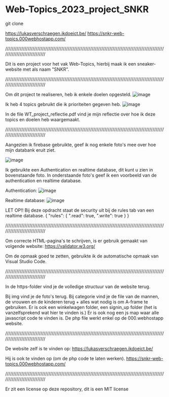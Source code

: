 # Web-Topics_2023_project_SNKR

git clone

https://lukasverschraegen.ikdoeict.be/
https://snkr-web-topics.000webhostapp.com/

////////////////////////////////////////////////////////////////////////////////////////////////////////////////////////////

Dit is een project voor het vak Web-Topics, hierbij maak ik een sneaker-website met als naam "SNKR".

////////////////////////////////////////////////////////////////////////////////////////////////////////////////////////////

Om dit project te realiseren, heb ik enkele doelen opgesteld.
![image](https://user-images.githubusercontent.com/101976886/227782620-f4bcb59d-517c-4ea1-955f-78fc6b065f50.png)

Ik heb 4 topics gebruikt die ik prioriteiten gegeven heb.
![image](https://user-images.githubusercontent.com/101976886/227782654-a30a676a-2f6e-4f0e-b582-c58cbafcd485.png)

In de file WT_project_reflectie.pdf vind je mijn reflectie over hoe ik deze topics en doelen heb waargemaakt.

////////////////////////////////////////////////////////////////////////////////////////////////////////////////////////////

Aangezien ik firebase gebruikte, geef ik nog enkele foto's mee over hoe mijn databank eruit ziet.

![image](https://user-images.githubusercontent.com/101976886/227782779-0bb4c0ab-cb2f-47fa-bccc-a663453f0094.png)

Ik gebruikte een Authentication en realtime database, dit kunt u zien in bovenstaande foto.
In onderstaande foto's geef ik een voorbeeld van de authentication en realtime database.

Authentication:
![image](https://user-images.githubusercontent.com/101976886/227782861-ab5915b0-1b3d-4ce5-9efd-2b754aa787c7.png)

Realtime database:
![image](https://user-images.githubusercontent.com/101976886/227782966-44c3ba22-c463-4148-858d-62d1b6730429.png)

LET OP!!
Bij deze opdracht staat de security uit bij de rules tab van een realtime database.
{
  "rules": {
    ".read": true,
    ".write": true
  }
}

////////////////////////////////////////////////////////////////////////////////////////////////////////////////////////////

Om correcte HTML-pagina's te schrijven, is er gebruik gemaakt van volgende website:
https://validator.w3.org/

Om de opmaak goed te zetten, gebruikte ik de automatische opmaak van Visual Studio Code.

////////////////////////////////////////////////////////////////////////////////////////////////////////////////////////////

In de https-folder vind je de volledige structuur van de website terug.

Bij img vind je de foto's terug. Bij categorie vind je de file van de mannen, de vrouwen en de kinderen terug + alles wat nodig is om A-frame te gebruiken.
Er is ook een winkelwagen folder, een signin_up folder (het is vanzelfsprekend wat hier te vinden is.)
Er is ook nog een js map waar alle javascript code te vinden is.
De php file werkt enkel op de 000.webhostapp website.

////////////////////////////////////////////////////////////////////////////////////////////////////////////////////////////

De website zelf is te vinden op:
https://lukasverschraegen.ikdoeict.be/

Hij is ook te vinden op (om de php code te laten werken).
https://snkr-web-topics.000webhostapp.com/

////////////////////////////////////////////////////////////////////////////////////////////////////////////////////////////

Er zit een license op deze repository, dit is een MIT license


